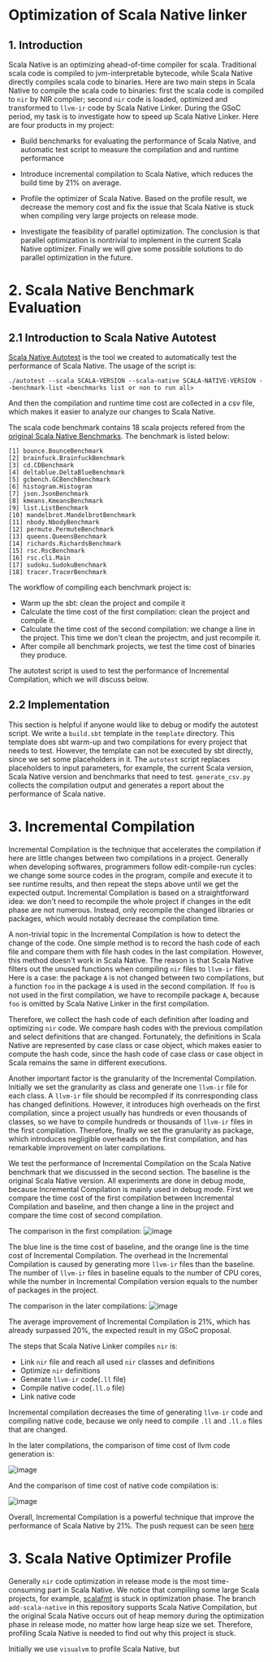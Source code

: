 # Optimization of Scala Native linker

## 1. Introduction

Scala Native is an optimizing ahead-of-time compiler for scala. Traditional scala code is compiled to jvm-interpretable bytecode, while Scala Native directly compiles scala code to binaries. Here are two main steps in Scala Native to compile the scala code to binaries: first the scala code is compiled to `nir` by NIR compiler; second `nir` code is loaded, optimized and transformed to `llvm-ir` code by Scala Native Linker. During the GSoC period, my task is to investigate how to speed up Scala Native Linker. Here are four products in my project: 

* Build benchmarks for evaluating the performance of Scala Native, and automatic test script to measure the compilation and and runtime performance

* Introduce incremental compilation to Scala Native, which reduces the build time by 21% on average. 

* Profile the optimizer of Scala Native. Based on the profile result, we decrease the memory cost and fix the issue that Scala Native is stuck when compiling very large projects on release mode.

* Investigate the feasibility of parallel optimization. The conclusion is that parallel optimization is nontrivial to implement in the current Scala Native optimizer. Finally we will give some possible solutions to do parallel optimization in the future.

# 2. Scala Native Benchmark Evaluation

## 2.1 Introduction to Scala Native Autotest

[Scala Native Autotest](https://github.com/yuly16/incremental-compilation-autotest) is the tool we created to automatically test the performance of Scala Native. The usage of the script is:

```
./autotest --scala SCALA-VERSION --scala-native SCALA-NATIVE-VERSION --benchmark-list <benchmarks list or non to run all>
```

And then the compilation and runtime time cost are collected in a csv file, which makes it easier to analyze our changes to Scala Native. 

The scala code benchmark contains 18 scala projects refered from the [original Scala Native Benchmarks](https://github.com/scala-native/scala-native-benchmarks). The benchmark is listed below:

```
[1] bounce.BounceBenchmark
[2] brainfuck.BrainfuckBenchmark
[3] cd.CDBenchmark
[4] deltablue.DeltaBlueBenchmark
[5] gcbench.GCBenchBenchmark
[6] histogram.Histogram
[7] json.JsonBenchmark
[8] kmeans.KmeansBenchmark
[9] list.ListBenchmark
[10] mandelbrot.MandelbrotBenchmark
[11] nbody.NbodyBenchmark
[12] permute.PermuteBenchmark
[13] queens.QueensBenchmark
[14] richards.RichardsBenchmark
[15] rsc.RscBenchmark
[16] rsc.cli.Main
[17] sudoku.SudokuBenchmark
[18] tracer.TracerBenchmark
```

The workflow of compiling each benchmark project is:

* Warm up the sbt: clean the project and compile it
* Calculate the time cost of the first compilation: clean the project and compile it. 
* Calculate the time cost of the second compilation: we change a line in the project. This time we don't clean the projectm, and just recompile it. 
* After compile all benchmark projects, we test the time cost of binaries they produce. 

The autotest script is used to test the performance of Incremental Compilation, which we will discuss below. 

## 2.2 Implementation
This section is helpful if anyone would like to debug or modify the autotest script. We write a `build.sbt` template in the `template` directory. This template does sbt warm-up and two compilations for every project that needs to test. However, the template can not be executed by sbt directly, since we set some placeholders in it. The `autotest` script replaces placeholders to input parameters, for example, the current Scala version, Scala Native version and benchmarks that need to test. `generate_csv.py` collects the compilation output and generates a report about the performance of Scala native. 

# 3. Incremental Compilation

Incremental Compilation is the technique that accelerates the compilation if here are little changes between two compilations in a project. Generally when developing softwares, programmers follow edit-compile-run cycles: we change some source codes in the program, compile and execute it to see runtime results, and then repeat the steps above until we get the expected output. Incremental Compilation is based on a straightforward idea: we don't need to recompile the whole project if changes in the edit phase are not numerous. Instead, only recompile the changed libraries or packages, which would notably decrease the compilation time. 

A non-trivial topic in the Incremental Compilation is how to detect the change of the code. One simple method is to record the hash code of each file and compare them with file hash codes in the last compilation. However, this method doesn't work in Scala Native. The reason is that Scala Native filters out the unused functions when compiling `nir` files to `llvm-ir` files. Here is a case: the package `A` is not changed between two compilations, but a function `foo` in the package `A` is used in the second compilation. If `foo` is not used in the first compilation, we have to recompile package `A`, because `foo` is omitted by Scala Native Linker in the first compilation. 

Therefore, we collect the hash code of each definition after loading and optimizing `nir` code. We compare hash codes with the previous compilation and select definitions that are changed. Fortunately, the definitions in Scala Native are represented by case class or case object, which makes easier to compute the hash code, since the hash code of case class or case object in Scala remains the same in different executions. 

Another important factor is the granularity of the Incremental Compilation. Initially we set the granularity as class and generate one `llvm-ir` file for each class. A `llvm-ir` file should be recompiled if its conrresponding class has changed definitions. However, it introduces high overheads on the first compilation, since a project usually has hundreds or even thousands of classes, so we have to compile hundreds or thousands of `llvm-ir` files in the first compilation. Therefore, finally we set the granularity as package, which introduces negligible overheads on the first compilation, and has remarkable improvement on later compilations. 

We test the performance of Incremental Compilation on the Scala Native benchmark that we discussed in the second section. The baseline is the original Scala Native version. All experiments are done in debug mode, because Incremental Compilation is mainly used in debug mode. First we compare the time cost of the first compilation between Incremental Compilation and baseline, and then change a line in the project and compare the time cost of second compilation. 

The comparison in the first compilation: 
![image](./FirstComp.png)

The blue line is the time cost of baseline, and the orange line is the time cost of Incremental Compilation. The overhead in the Incremental Compilation is caused by generating more `llvm-ir` files than the baseline. The number of `llvm-ir` files in baseline equals to the number of CPU cores, while the number in Incremental Compilation version equals to the number of packages in the project. 

The comparison in the later compilations: 
![image](./SecondComp.png)

The average improvement of Incremental Compilation is 21%, which has already surpassed 20%, the expected result in my GSoC proposal. 

The steps that Scala Native Linker compiles `nir` is: 
* Link `nir` file and reach all used `nir` classes and definitions
* Optimize `nir` definitions
* Generate `llvm-ir` code(`.ll` file)
* Compile native code(`.ll.o` file)
* Link native code

Incremental compilation decreases the time of generating `llvm-ir` code and compiling native code, because we only need to compile `.ll` and `.ll.o` files that are changed. 

In the later compilations, the comparison of time cost of llvm code generation is:

![image](./llvm-codegen.png)

And the comparison of time cost of native code compilation is:

![image](./native-comp.png)

Overall, Incremental Compilation is a powerful technique that improve the performance of Scala Native by 21%. The push request can be seen [here](https://github.com/scala-native/scala-native/pull/2777)

# 3. Scala Native Optimizer Profile

Generally `nir` code optimization in release mode is the most time-consuming part in Scala Native. We notice that compiling some large Scala projects, for example, [scalafmt](https://github.com/tgodzik/scalafmt) is stuck in optimization phase. The branch `add-scala-native` in this repository supports Scala Native Compilation, but the original Scala Native occurs out of heap memory during the optimization phase in release mode, no matter how large heap size we set. Therefore, profiling Scala Native is needed to find out why this project is stuck. 

Initially we use `visualvm` to profile Scala Native, but 